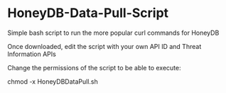 # HoneyDB-Data-Pull-Script
Simple bash script to run the more popular curl commands for HoneyDB

Once downloaded, edit the script with your own API ID and Threat Information APIs

Change the permissions of the script to be able to execute:

chmod -x HoneyDBDataPull.sh
